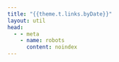 ```yaml
---
title: "{{theme.t.links.byDate}}"
layout: util
head:
  - - meta
    - name: robots
      content: noindex
---
```


<script setup>
import Years from 'vitepress-sls-blog-tmpl/Years.vue'
import { useData } from 'vitepress'
import { inject } from 'vue'

const { localeIndex, frontmatter } = useData()
const posts = inject('posts')
</script>

<Years :allPosts="posts[localeIndex]" />
